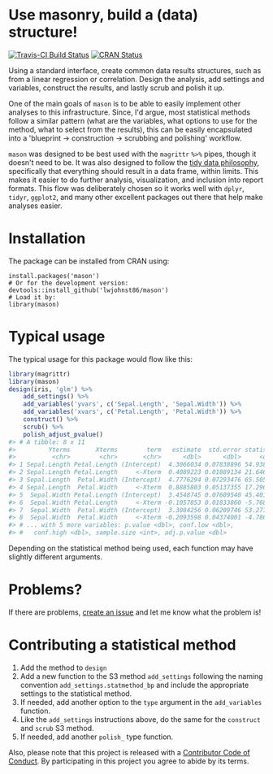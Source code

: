 
<!-- README.md is generated from README.Rmd. Please edit that file -->
Use masonry, build a (data) structure!
======================================

[![Travis-CI Build Status](https://travis-ci.org/lwjohnst86/mason.svg?branch=master)](https://travis-ci.org/lwjohnst86/mason) [![CRAN Status](http://www.r-pkg.org/badges/version/mason)](https://cran.r-project.org/package=mason)

Using a standard interface, create common data results structures, such as from a linear regression or correlation. Design the analysis, add settings and variables, construct the results, and lastly scrub and polish it up.

One of the main goals of `mason` is to be able to easily implement other analyses to this infrastructure. Since, I'd argue, most statistical methods follow a similar pattern (what are the variables, what options to use for the method, what to select from the results), this can be easily encapsulated into a 'blueprint -&gt; construction -&gt; scrubbing and polishing' workflow.

`mason` was designed to be best used with the `magrittr` `%>%` pipes, though it doesn't need to be. It was also designed to follow the [tidy data philosophy](https://cran.r-project.org/web/packages/tidyr/vignettes/tidy-data.html), specifically that everything should result in a data frame, within limits. This makes it easier to do further analysis, visualization, and inclusion into report formats. This flow was deliberately chosen so it works well with `dplyr`, `tidyr`, `ggplot2`, and many other excellent packages out there that help make analyses easier.

Installation
============

The package can be installed from CRAN using:

    install.packages('mason')
    # Or for the development version:
    devtools::install_github('lwjohnst86/mason')
    # Load it by:
    library(mason)

Typical usage
=============

The typical usage for this package would flow like this:

``` r
library(magrittr)
library(mason)
design(iris, 'glm') %>%
    add_settings() %>%
    add_variables('yvars', c('Sepal.Length', 'Sepal.Width')) %>%
    add_variables('xvars', c('Petal.Length', 'Petal.Width')) %>%
    construct() %>%
    scrub() %>%
    polish_adjust_pvalue()
#> # A tibble: 8 x 11
#>         Yterms       Xterms        term   estimate  std.error statistic
#>          <chr>        <chr>       <chr>      <dbl>      <dbl>     <dbl>
#> 1 Sepal.Length Petal.Length (Intercept)  4.3066034 0.07838896 54.938900
#> 2 Sepal.Length Petal.Length     <-Xterm  0.4089223 0.01889134 21.646019
#> 3 Sepal.Length  Petal.Width (Intercept)  4.7776294 0.07293476 65.505517
#> 4 Sepal.Length  Petal.Width     <-Xterm  0.8885803 0.05137355 17.296454
#> 5  Sepal.Width Petal.Length (Intercept)  3.4548745 0.07609540 45.401882
#> 6  Sepal.Width Petal.Length     <-Xterm -0.1057853 0.01833860 -5.768449
#> 7  Sepal.Width  Petal.Width (Intercept)  3.3084256 0.06209746 53.277950
#> 8  Sepal.Width  Petal.Width     <-Xterm -0.2093598 0.04374001 -4.786461
#> # ... with 5 more variables: p.value <dbl>, conf.low <dbl>,
#> #   conf.high <dbl>, sample.size <int>, adj.p.value <dbl>
```

Depending on the statistical method being used, each function may have slightly different arguments.

Problems?
=========

If there are problems, [create an issue](https://github.com/lwjohnst86/mason/issues) and let me know what the problem is!

Contributing a statistical method
=================================

1.  Add the method to `design`
2.  Add a new function to the S3 method `add_settings` following the naming convention `add_settings.statmethod_bp` and include the appropriate settings to the statistical method.
3.  If needed, add another option to the `type` argument in the `add_variables` function.
4.  Like the `add_settings` instructions above, do the same for the `construct` and `scrub` S3 method.
5.  If needed, add another `polish_` type function.

Also, please note that this project is released with a [Contributor Code of Conduct](CONDUCT.md). By participating in this project you agree to abide by its terms.
